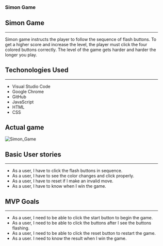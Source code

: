 ### Simon Game

## Simon Game
<hr>
Simon game instructs the player to follow the sequence of flash buttons. To get a higher score and increase the level, the player must click the four colored buttons correctly. The level of the game gets harder and harder the longer you play.

## Techonologies Used 
<hr>
<ul>
<li> Visual Studio Code</li>
<li> Google Chrome</li>
<li> GitHub</li>
<li> JavaScript</li>
<li> HTML</li>
<li> CSS</li>
</ul>

## Actual game
<img src="./Simon Game.png" alt="Simon_Game">

## Basic User stories
<hr>
<ul>
<li> As a user, I have to click the flash buttons in sequence.</li>
<li> As a user, I have to see the color changes and click properly.</li>
<li> As a user, I have to reset if I make an invalid move.</li>
<li> As a user, I have to know when I win the game.</li>
</ul>


## MVP Goals
<hr>
<ul>
<li> As a user, I need to be able to click the start button to begin the game. </li>
<li> As a user, I need to be able to click the buttons after I see the buttons flashing.</li>
<li> As a user, I need to be able to click the reset button to restart the game. </li>
<li> As a user. I need to know the result when I win the game.</li>
</ul>


<!-- Wireframes 
<img width="571" alt="Simon_Wireframe" src="https://user-images.githubusercontent.com/99110345/162038599-561c4a7a-ec23-4c5e-867f-efef023e56d0.png">



